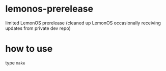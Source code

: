 # lemonos-prerelease
limited LemonOS prerelease (cleaned up LemonOS occasionally receiving updates from private dev repo)

# how to use
type `make`
